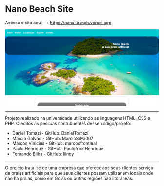 # Nano Beach Site
Acesse o site aqui --> https://nano-beach.vercel.app

![image](https://github.com/DanielTomazi/NanoBeach/blob/main/Nano%20Beach/img/img-demo.png)
****
Projeto realizado na universidade utilizando as linguagens HTML, CSS e PHP. 
Créditos as pessoas contribuentes desse código/projeto:
- Daniel Tomazi - GitHub: DanielTomazi
- Marcio Galvão - GitHub: MarcioSilva007
- Marcos Vinicius - GitHub: marcosfrontleal
- Paulo Henrique - GitHub: PaulofrontHenrique
- Fernando Bilha - GitHub: liinqy
*****
O projeto trata-se de uma empresa que oferece aos seus clientes serviço de praias artificiais para que seus clientes possam utilizar em locais onde não há praias, como em Goias ou outras regiões não litorâneas.
